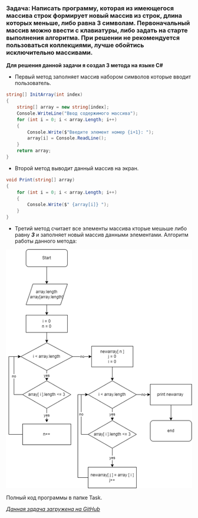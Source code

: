 ### Задача: Написать программу, которая из имеющегося массива строк формирует новый массив из строк, длина которых меньше, либо равна 3 символам. Первоначальный массив можно ввести с клавиатуры, либо задать на старте выполнения алгоритма. При решении не рекомендуется пользоваться коллекциями, лучше обойтись исключительно массивами.

**Для решения данной задачи я создал 3 метода на языке С#**
* Первый метод заполняет массив набором символов которые вводит пользователь.
```C#
string[] InitArray(int index)
{
    string[] array = new string[index];
    Console.WriteLine("Ввод содержимого массива");
    for (int i = 0; i < array.Length; i++)
    {
        Console.Write($"Введите элемент номер {i+1}: ");
        array[i] = Console.ReadLine();
    }
    return array;
}
```
* Второй метод выводит данный массив на экран.
```C#
void Print(string[] array)
{
    for (int i = 0; i < array.Length; i++)
    {
        Console.Write($" {array[i]} ");
    }
}
```
* Третий метод считает все элементы массива кторые мешьше либо равну *__3__* и заполняет новый массив  данными элементами. Алгоритм работы данного метода:

![Алгоритм](image/алгоритм.png)

Полный код программы в папке Task.

*<u>Данная задача загружена на [GitHub](https://github.com/KruglovAleksey/NewTask.git "Мой GitHub")</u>*